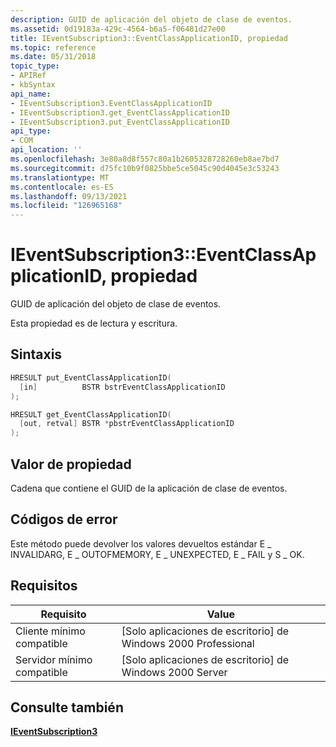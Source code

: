 ```yaml
---
description: GUID de aplicación del objeto de clase de eventos.
ms.assetid: 0d19183a-429c-4564-b6a5-f06481d27e00
title: IEventSubscription3::EventClassApplicationID, propiedad
ms.topic: reference
ms.date: 05/31/2018
topic_type:
- APIRef
- kbSyntax
api_name:
- IEventSubscription3.EventClassApplicationID
- IEventSubscription3.get_EventClassApplicationID
- IEventSubscription3.put_EventClassApplicationID
api_type:
- COM
api_location: ''
ms.openlocfilehash: 3e80a8d8f557c80a1b2605328728260eb8ae7bd7
ms.sourcegitcommit: d75fc10b9f0825bbe5ce5045c90d4045e3c53243
ms.translationtype: MT
ms.contentlocale: es-ES
ms.lasthandoff: 09/13/2021
ms.locfileid: "126965168"
---
```

# <a name="ieventsubscription3eventclassapplicationid-property"></a>IEventSubscription3::EventClassApplicationID, propiedad

GUID de aplicación del objeto de clase de eventos.

Esta propiedad es de lectura y escritura.

## <a name="syntax"></a>Sintaxis


```C++
HRESULT put_EventClassApplicationID(
  [in]          BSTR bstrEventClassApplicationID
);

HRESULT get_EventClassApplicationID(
  [out, retval] BSTR *pbstrEventClassApplicationID
);
```



## <a name="property-value"></a>Valor de propiedad

Cadena que contiene el GUID de la aplicación de clase de eventos.

## <a name="error-codes"></a>Códigos de error

Este método puede devolver los valores devueltos estándar E \_ INVALIDARG, E \_ OUTOFMEMORY, E \_ UNEXPECTED, E \_ FAIL y S \_ OK.

## <a name="requirements"></a>Requisitos



| Requisito | Value |
|-------------------------------------|------------------------------------------------------------|
| Cliente mínimo compatible<br/> | \[Solo aplicaciones de escritorio\] de Windows 2000 Professional<br/> |
| Servidor mínimo compatible<br/> | \[Solo aplicaciones de escritorio\] de Windows 2000 Server<br/>       |



## <a name="see-also"></a>Consulte también

<dl> <dt>

[**IEventSubscription3**](ieventsubscription3.md)
</dt> </dl>

 

 





